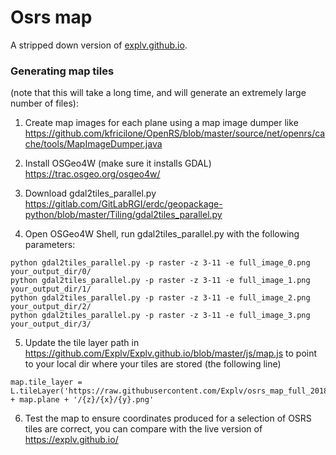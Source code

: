 # Osrs map

A stripped down version of <a href="explv.github.io" title="explv.github.io">explv.github.io</a>.

### Generating map tiles

(note that this will take a long time, and will generate an extremely large number of files):

1. Create map images for each plane using a map image dumper like https://github.com/kfricilone/OpenRS/blob/master/source/net/openrs/cache/tools/MapImageDumper.java

2. Install OSGeo4W (make sure it installs GDAL) https://trac.osgeo.org/osgeo4w/

3. Download gdal2tiles_parallel.py https://gitlab.com/GitLabRGI/erdc/geopackage-python/blob/master/Tiling/gdal2tiles_parallel.py

4. Open OSGeo4W Shell, run gdal2tiles_parallel.py with the following parameters:

```
python gdal2tiles_parallel.py -p raster -z 3-11 -e full_image_0.png your_output_dir/0/
python gdal2tiles_parallel.py -p raster -z 3-11 -e full_image_1.png your_output_dir/1/
python gdal2tiles_parallel.py -p raster -z 3-11 -e full_image_2.png your_output_dir/2/
python gdal2tiles_parallel.py -p raster -z 3-11 -e full_image_3.png your_output_dir/3/
```

5. Update the tile layer path in https://github.com/Explv/Explv.github.io/blob/master/js/map.js to point to your local dir where your tiles are stored (the following line)

```
map.tile_layer = L.tileLayer('https://raw.githubusercontent.com/Explv/osrs_map_full_20180601/master/' + map.plane + '/{z}/{x}/{y}.png'
```

6. Test the map to ensure coordinates produced for a selection of OSRS tiles are correct, you can compare with the live version of https://explv.github.io/
